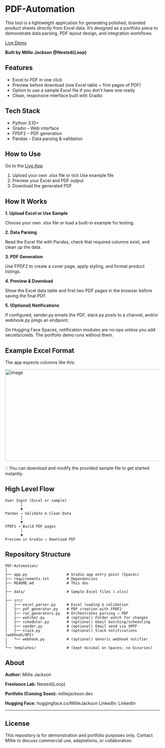 # PDF-Automation
 
This tool is a lightweight application for generating polished, branded product sheets directly from Excel data.
It’s designed as a portfolio piece to demonstrate data parsing, PDF layout design, and integration workflows.

[Live Demo](https://huggingface.co/spaces/MillieJackson/PDF-Automation)

**Built by Millie Jackson @Nested{Loop}**

## Features
- Excel to PDF in one click
- Preview before download (see Excel table + first pages of PDF)
- Option to use a sample Excel file if you don’t have one ready
- Clean, responsive interface built with Gradio

## Tech Stack

- Python 3.10+
- Gradio – Web interface
- FPDF2 – PDF generation
- Pandas – Data parsing & validation

## How to Use
Go to the [Live App](https://huggingface.co/spaces/MillieJackson/PDF-Automation)

1. Upload your own .xlsx file or tick Use example file
2. Preview your Excel and PDF output
3. Download the generated PDF

## How It Works
**1. Upload Excel or Use Sample**

Choose your own .xlsx file or load a built-in example for testing.

**2. Data Parsing**

Read the Excel file with Pandas, check that required columns exist, and clean up the data.

**3. PDF Generation**

Use FPDF2 to create a cover page, apply styling, and format product listings.

**4. Preview & Download**

Show the Excel data table and first two PDF pages in the browser before saving the final PDF.

**5. (Optional) Notifications**

If configured, sender.py emails the PDF, slack.py posts to a channel, and/or webhook.py pings an endpoint.

On Hugging Face Spaces, notification modules are no‑ops unless you add secrets/creds. The portfolio demo runs without them.

## Example Excel Format

The app expects columns like this:

<img width="626" height="298" alt="image" src="https://github.com/user-attachments/assets/698e8ab5-3f19-4855-ac86-c89f9d49c767" />


💡 You can download and modify the provided sample file to get started instantly.

## High Level Flow
```
User Input (Excel or sample)
       │
       ▼
Pandas → Validate & Clean Data
       │
       ▼
FPDF2 → Build PDF pages
       │
       ▼
Preview in Gradio → Download PDF
```
## Repository Structure
```
PDF-Automation/
│
├── app.py                  # Gradio app entry point (Spaces)
├── requirements.txt        # Dependencies
├── README.md               # This doc
│
├── data/                   # Sample Excel files (.xlsx)
│
├── src/
│   ├── excel_parser.py     # Excel loading & validation
│   ├── pdf_generator.py    # PDF creation with FPDF2
│   ├── run_generators.py   # Orchestrates parsing → PDF
│   ├── watcher.py          # (optional) Folder watch for changes
│   ├── scheduler.py        # (optional) Email batching/scheduling
│   ├── sender.py           # (optional) Email send via SMTP
│   ├── slack.py            # (optional) Slack notifications (webhook/API)
│   └── webhook.py          # (optional) Generic webhook notifier
│
└── templates/              # (kept minimal on Spaces; no binaries)
```

## About

**Author:** Millie Jackson

**Freelance Lab:** Nested{Loop}

**Portfolio (Coming Soon):** milliejackson.dev

**Hugging Face:** huggingface.co/MillieJackson LinkedIn: LinkedIn

---

## License
This repository is for demonstration and portfolio purposes only. Contact Millie to discuss commercial use, adaptations, or collaboration.
